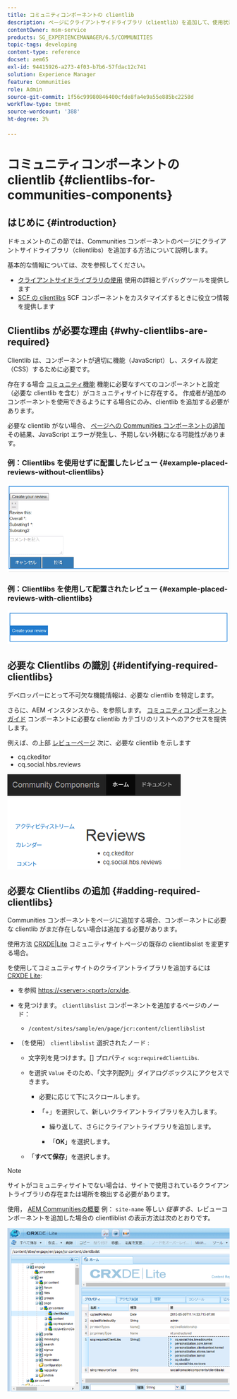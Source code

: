 ```yaml
---
title: コミュニティコンポーネントの clientlib
description: ページにクライアントサイドライブラリ（clientlib）を追加して、使用状況の詳細を収集し、Communities コンポーネントのデバッグツールを使用できるようにする方法を説明します。
contentOwner: msm-service
products: SG_EXPERIENCEMANAGER/6.5/COMMUNITIES
topic-tags: developing
content-type: reference
docset: aem65
exl-id: 94415926-a273-4f03-b7b6-57fdac12c741
solution: Experience Manager
feature: Communities
role: Admin
source-git-commit: 1f56c99980846400cfde8fa4e9a55e885bc2258d
workflow-type: tm+mt
source-wordcount: '388'
ht-degree: 3%

---
```


# コミュニティコンポーネントの clientlib {#clientlibs-for-communities-components}

## はじめに {#introduction}

ドキュメントのこの節では、Communities コンポーネントのページにクライアントサイドライブラリ（clientlibs）を追加する方法について説明します。

基本的な情報については、次を参照してください。

* [クライアントサイドライブラリの使用](/help/sites-developing/clientlibs.md) 使用の詳細とデバッグツールを提供します
* [SCF の clientlibs](/help/communities/client-customize.md#clientlibs) SCF コンポーネントをカスタマイズするときに役立つ情報を提供します


## Clientlibs が必要な理由 {#why-clientlibs-are-required}

Clientlib は、コンポーネントが適切に機能（JavaScript）し、スタイル設定（CSS）するために必要です。

存在する場合 [コミュニティ機能](/help/communities/functions.md) 機能に必要なすべてのコンポーネントと設定（必要な clientlib を含む）がコミュニティサイトに存在する。 作成者が追加のコンポーネントを使用できるようにする場合にのみ、clientlib を追加する必要があります。

必要な clientlib がない場合、 [ページへの Communities コンポーネントの追加](/help/communities/author-communities.md) その結果、JavaScript エラーが発生し、予期しない外観になる可能性があります。

### 例：Clientlibs を使用せずに配置したレビュー {#example-placed-reviews-without-clientlibs}

![placed-reviews](assets/placed-reviews.png)

### 例：Clientlibs を使用して配置されたレビュー {#example-placed-reviews-with-clientlibs}

![reviews-clientlibs](assets/reviews-clientlibs.png)

## 必要な Clientlibs の識別 {#identifying-required-clientlibs}

デベロッパーにとって不可欠な機能情報は、必要な clientlib を特定します。

さらに、AEM インスタンスから、を参照します。 [コミュニティコンポーネントガイド](/help/communities/components-guide.md) コンポーネントに必要な clientlib カテゴリのリストへのアクセスを提供します。

例えば、の上部 [レビューページ](https://localhost:4502/content/community-components/en/reviews.html) 次に、必要な clientlib を示します

* cq.ckeditor
* cq.social.hbs.reviews

![clientlibs-reviews](assets/clientlibs-reviews.png)

## 必要な Clientlibs の追加 {#adding-required-clientlibs}

Communities コンポーネントをページに追加する場合、コンポーネントに必要な clientlib がまだ存在しない場合は追加する必要があります。

使用方法 [CRXDE|Lite](#using-crxde-lite) コミュニティサイトページの既存の clientlibslist を変更する場合。

を使用してコミュニティサイトのクライアントライブラリを追加するには [CRXDE Lite](/help/sites-developing/developing-with-crxde-lite.md):

* を参照 [https://&lt;server>:&lt;port>/crx/de](https://localhost:4502/crx/de).
* を見つけます。 `clientlibslist` コンポーネントを追加するページのノード：

   * `/content/sites/sample/en/page/jcr:content/clientlibslist`

* （を使用） `clientlibslist` 選択されたノード :

   * 文字列を見つけます。[] プロパティ `scg:requiredClientLibs`.
   * を選択 `Value` そのため、「文字列配列」ダイアログボックスにアクセスできます。

      * 必要に応じて下にスクロールします。
      * 「+」を選択して、新しいクライアントライブラリを入力します。

         * 繰り返して、さらにクライアントライブラリを追加します。

         * 「**OK**」を選択します。

   * 「**すべて保存**」を選択します。

>[!NOTE]
>
>サイトがコミュニティサイトでない場合は、サイトで使用されているクライアントライブラリの存在または場所を検出する必要があります。

使用， [AEM Communitiesの概要](/help/communities/getting-started.md) 例： `site-name` 等しい *従事する*、レビューコンポーネントを追加した場合の clientliblist の表示方法は次のとおりです。

![review-component](assets/review-component.png)
